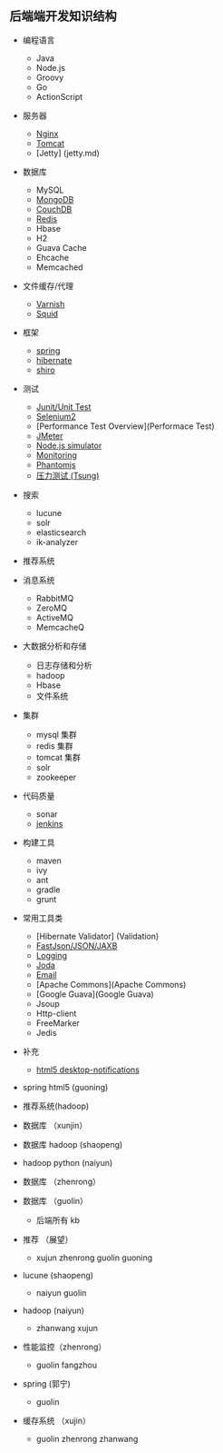 ## 后端端开发知识结构
* 编程语言

  * Java
  * Node.js
  * Groovy
  * Go
  * ActionScript
 
* 服务器
  * [Nginx](http://nginx.org/en/)
  * [Tomcat](http://tomcat.apache.org/)
  * [Jetty] (jetty.md)
   
* 数据库

  * MySQL
  * [MongoDB](http://www.mongodb.org/)
  * [CouchDB](http://couchdb.apache.org/)
  * [Redis](http://redis.io/)
  * Hbase 
  * H2
  * Guava Cache
  * Ehcache
  * Memcached

* 文件缓存/代理
   * [Varnish](https://www.varnish-cache.org/)
   * [Squid](http://www.squid-cache.org/)

* 框架
   * [spring](http://www.springsource.org/)
   * [hibernate](http://www.hibernate.org/)
   * [shiro](http://shiro.apache.org/)
 
* 测试
    * [Junit/Unit Test](UnitTest)
    * [Selenium2](Selenium2)
    * [Performance Test Overview](Performace Test)
    * [JMeter](Jmeter)
    * [Node.js simulator](nodejs)
    * [Monitoring](JavaSimon)
    * [Phantomjs](http://phantomjs.org/)
    * [压力测试 (Tsung)](http://tsung.erlang-projects.org/user_manual.html)

* 搜索
    * lucune 
    * solr
    * elasticsearch
    * ik-analyzer

* 推荐系统

* 消息系统
    * RabbitMQ
    * ZeroMQ
    * ActiveMQ
    * MemcacheQ 

* 大数据分析和存储
    * 日志存储和分析
    * hadoop
    * Hbase
    * 文件系统

* 集群
    * mysql 集群
    * redis 集群
    * tomcat 集群
    * solr
    * zookeeper 

* 代码质量
    * sonar
    * [jenkins](jenkins.md)

* 构建工具
    * maven
    * ivy
    * ant
    * gradle
    * grunt     

* 常用工具类
    * [Hibernate Validator] (Validation)
    * [FastJson/JSON/JAXB](Serialize)
    * [Logging](Log)
    * [Joda](DateTime)
    * [Email](Email)
    * [Apache Commons](Apache Commons)
    * [Google Guava](Google Guava)
    * Jsoup
    * Http-client
    * FreeMarker
    * Jedis

* 补充
    * [html5 desktop-notifications](html5/desktop-notifications.md) 

 

* spring html5 (guoning)
* 推荐系统(hadoop)
* 数据库 （xunjin）
* 数据库 hadoop (shaopeng)
* hadoop python (naiyun)
* 数据库 （zhenrong）

* 数据库 （guolin）
    * 后端所有 kb

* 推荐 （展望）
    * xujun zhenrong guolin guoning

* lucune (shaopeng)
    * naiyun guolin

* hadoop (naiyun)
    * zhanwang xujun

* 性能监控（zhenrong）
    * guolin  fangzhou

* spring (郭宁)
    * guolin

* 缓存系统 （xujin）
    * guolin zhenrong zhanwang 
